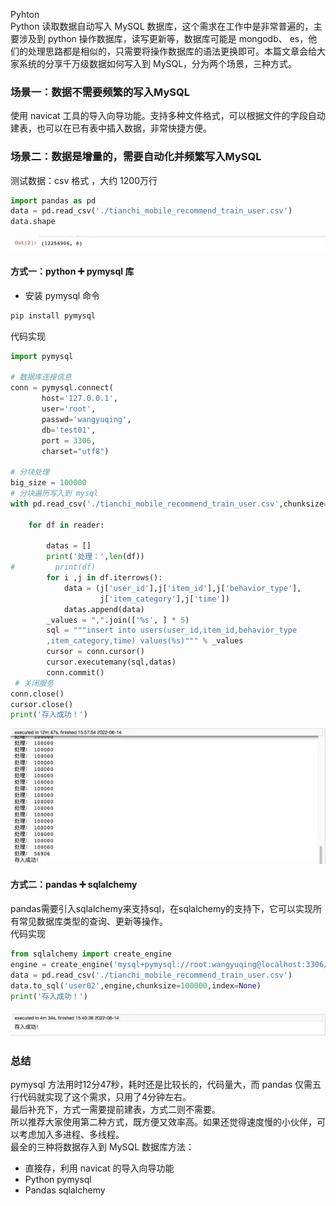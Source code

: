 Pyhton<br />Python 读取数据自动写入 MySQL 数据库，这个需求在工作中是非常普遍的，主要涉及到 python 操作数据库，读写更新等，数据库可能是 mongodb、 es，他们的处理思路都是相似的，只需要将操作数据库的语法更换即可。本篇文章会给大家系统的分享千万级数据如何写入到 MySQL，分为两个场景，三种方式。
<a name="AqMlV"></a>
### 场景一：数据不需要频繁的写入MySQL
使用 navicat 工具的导入向导功能。支持多种文件格式，可以根据文件的字段自动建表，也可以在已有表中插入数据，非常快捷方便。
<a name="Z0Ih3"></a>
### 场景二：数据是增量的，需要自动化并频繁写入MySQL
测试数据：csv 格式 ，大约 1200万行
```python
import pandas as pd
data = pd.read_csv('./tianchi_mobile_recommend_train_user.csv')
data.shape
```
![打印结果](./img/1657685877018-6ca0ae1f-fa36-48ba-8bd8-40ed92fda04e.jpeg "打印结果")
<a name="mvSmF"></a>
#### 方式一：python ➕ pymysql 库

- 安装 pymysql 命令
```bash
pip install pymysql
```
代码实现
```python
import pymysql

# 数据库连接信息
conn = pymysql.connect(
       host='127.0.0.1',
       user='root',
       passwd='wangyuqing',
       db='test01', 
       port = 3306,
       charset="utf8")

# 分块处理
big_size = 100000
# 分块遍历写入到 mysql    
with pd.read_csv('./tianchi_mobile_recommend_train_user.csv',chunksize=big_size) as reader:

    for df in reader:

        datas = []
        print('处理：',len(df))
#         print(df)
        for i ,j in df.iterrows():
            data = (j['user_id'],j['item_id'],j['behavior_type'],
                    j['item_category'],j['time'])
            datas.append(data)
        _values = ",".join(['%s', ] * 5)
        sql = """insert into users(user_id,item_id,behavior_type
        ,item_category,time) values(%s)""" % _values
        cursor = conn.cursor()
        cursor.executemany(sql,datas)
        conn.commit()
 # 关闭服务      
conn.close()
cursor.close()
print('存入成功！')
```
![](./img/1657685877064-be6b46c6-d5d5-4515-9275-c84a0248c76f.jpeg)
<a name="BopFl"></a>
#### 方式二：pandas ➕ sqlalchemy
pandas需要引入sqlalchemy来支持sql，在sqlalchemy的支持下，它可以实现所有常见数据库类型的查询、更新等操作。<br />代码实现
```python
from sqlalchemy import create_engine
engine = create_engine('mysql+pymysql://root:wangyuqing@localhost:3306/test01')
data = pd.read_csv('./tianchi_mobile_recommend_train_user.csv')
data.to_sql('user02',engine,chunksize=100000,index=None)
print('存入成功！')
```
<a name="yEMFI"></a>
#### ![](./img/1657685877195-f4fc5122-0be9-4572-b387-24a1c321cf59.jpeg)
<a name="FRtQ5"></a>
### 总结
pymysql 方法用时12分47秒，耗时还是比较长的，代码量大，而 pandas 仅需五行代码就实现了这个需求，只用了4分钟左右。<br />最后补充下，方式一需要提前建表，方式二则不需要。<br />所以推荐大家使用第二种方式，既方便又效率高。如果还觉得速度慢的小伙伴，可以考虑加入多进程、多线程。<br />最全的三种将数据存入到 MySQL 数据库方法：

- 直接存，利用 navicat 的导入向导功能
- Python pymysql
- Pandas sqlalchemy
